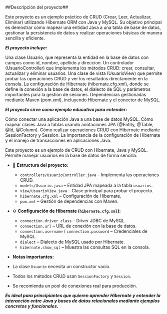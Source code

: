 ##Descripción del proyecto##

Este proyecto es un ejemplo práctico de CRUD (Crear, Leer, Actualizar, Eliminar) utilizando Hibernate ORM con Java y MySQL. Su objetivo principal es demostrar cómo mapear una entidad Java a una tabla de base de datos, gestionar la persistencia de datos y realizar operaciones básicas de manera sencilla y eficiente.

**_El proyecto incluye:_**

Una clase Usuario, que representa la entidad en la base de datos con campos como id, nombre, apellido y direccion.
Un controlador (UsuarioController) que implementa los métodos CRUD: crear, consultar, actualizar y eliminar usuarios.
Una clase de vista (UsuarioView) que permite probar las operaciones CRUD y ver los resultados directamente en la consola.
La configuración de Hibernate (hibernate.cfg.xml), donde se define la conexión a la base de datos, el dialecto de SQL y parámetros importantes para la gestión de sesiones.
Dependencias gestionadas mediante Maven (pom.xml), incluyendo Hibernate y el conector de MySQL.

**_El proyecto sirve como ejemplo educativo para entender:_**

Cómo conectar una aplicación Java a una base de datos MySQL.
Cómo mapear clases Java a tablas usando anotaciones JPA (@Entity, @Table, @Id, @Column).
Cómo realizar operaciones CRUD con Hibernate mediante SessionFactory y Session.
La importancia de la configuración de Hibernate y el manejo de transacciones en aplicaciones Java.

Este proyecto es un ejemplo de CRUD con Hibernate, Java y MySQL. Permite manejar usuarios en la base de datos de forma sencilla.

- 📂 **Estructura del proyecto:**
  - `controllers/UsuarioController.java` – Implementa las operaciones CRUD.
  - `models/Usuario.java` – Entidad JPA mapeada a la tabla `usuarios`.
  - `view/UsuarioView.java` – Clase principal para probar el proyecto.
  - `hibernate.cfg.xml` – Configuración de Hibernate.
  - `pom.xml` – Gestión de dependencias con Maven.

- ⚙️ **Configuración de Hibernate (`hibernate.cfg.xml`):**
  - `connection.driver_class` – Driver JDBC de MySQL.
  - `connection.url` – URL de conexión con la base de datos.
  - `connection.username` / `connection.password` – Credenciales de MySQL.
  - `dialect` – Dialecto de MySQL usado por Hibernate.
  - `hibernate.show_sql` – Muestra las consultas SQL en la consola.

-  **Notas importantes:**
  - La clase `Usuario` necesita un constructor vacío.
  - Todos los métodos CRUD usan `SessionFactory` y `Session`.
  - Se recomienda un pool de conexiones real para producción.
 
**_Es ideal para principiantes que quieren aprender Hibernate y entender la interacción entre Java y bases de datos relacionales mediante ejemplos concretos y funcionales._**


